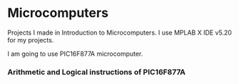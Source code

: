 # Microcomputers
Projects I made in Introduction to Microcomputers. I use MPLAB X IDE v5.20 for my projects.

I am going to use PIC16F877A microcomputer.

### Arithmetic and Logical instructions of PIC16F877A 

